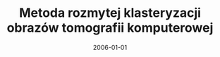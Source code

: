 ---
# Documentation: https://wowchemy.com/docs/managing-content/

title: Metoda rozmytej klasteryzacji obrazów tomografii komputerowej
subtitle: ''
summary: ''
authors:
- tabakow
tags: []
categories: []
date: '2006-01-01'
lastmod: 2022-10-07T05:46:33Z
featured: false
draft: false

# Featured image
# To use, add an image named `featured.jpg/png` to your page's folder.
# Focal points: Smart, Center, TopLeft, Top, TopRight, Left, Right, BottomLeft, Bottom, BottomRight.
image:
  caption: ''
  focal_point: ''
  preview_only: false

# Projects (optional).
#   Associate this post with one or more of your projects.
#   Simply enter your project's folder or file name without extension.
#   E.g. `projects = ["internal-project"]` references `content/project/deep-learning/index.md`.
#   Otherwise, set `projects = []`.
projects: []
publishDate: '2022-10-07T05:46:32.863468Z'
publication_types:
- '1'
abstract: ''
publication: '*Inżynieria wiedzy i systemy ekspertowe, [Wrocław, 21-23 czerwca 2006].
  T. 1*'
---
